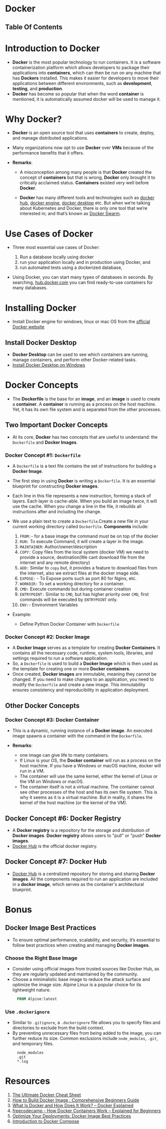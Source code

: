 # Docker

## Table Of Contents

# Introduction to Docker

- **Docker** is the most popular technology to run containers. It is a software containerization platform which allows developers to package their applications into **containers**, which can then be run on any machine that has **Dockers** installed. This makes it easier for developers to move their applications between different environments, such as **development**, **testing**, and **production**.
- **Docker** has become so popular that when the word **container** is mentioned, it is automatically assumed docker will be used to manage it.

# Why Docker?

- **Docker** is an open source tool that uses **containers** to create, deploy, and manage distributed applications.
- Many organizations now opt to use **Docker** over **VMs** because of the performance benefits that it offers.
- **Remarks**:

  - A misconception among many people is that **Docker** created the concept of **containers** but that is wrong, **Docker** only brought it to critically acclaimed status. **Containers** existed very well before **Docker**.

  - **Docker** has many different tools and technologies such as [docker hub](), [docker engine](), [docker desktop]() etc. But when we’re talking about Kubernetes and Docker, there is only one tool that we’re interested in; and that’s known as [Docker Swarm]().

# Use Cases of Docker

- Three most essential use cases of Docker:

  1. Run a database locally using docker
  2. run your application locally and in production using Docker, and
  3. run automated tests using a dockerized database,

- Using Docker, you can start many types of databases in seconds. By searching, [hub.docker.com](https://hub.docker.com/) you can find ready-to-use containers for many databases.

# Installing Docker

- Install Docker engine for windows, linux or mac OS from the [official Docker website](https://www.docker.com/)

## Install Docker Desktop

- **Docker Desktop** can be used to see which containers are running, manage containers, and perform other Docker-related tasks.
- [Install Docker Desktop on Windows](https://docs.docker.com/desktop/install/windows-install/)

# Docker Concepts

- The **Dockerfile** is the base for an **image**, and an **image** is used to create a **container**. A **container** is running as a process on the host machine. Yet, it has its own file system and is separated from the other processes.

## Two Important Docker Concepts

- At its core, **Docker** has two concepts that are useful to understand: the `Dockerfile` and **Docker Images**.

### Docker Concept #1: `Dockerfile`

- A `Dockerfile` is a text file contains the set of instructions for building a **Docker Image**.
- The first step in using **Docker** is writing a `Dockerfile`. It is an essential blueprint for constructing **Docker images**.
- Each line in this file represents a new instruction, forming a stack of layers. Each layer is cache-able. When you build an image twice, it will use the cache. When you change a line in the file, it rebuilds all instructions after and including the change.
- We use a plain text to create a `Dockerfile`.Create a new file in your current working directory called `Dockerfile`. **Components** include:

  1. `FROM:`- for a base image the command must be on top of the docker
  2. `RUN:` To execute Command, it will create a layer in the image.
  3. `MAINTAINER`: Author/owner/description
  4. `COPY:` Copy files from the local system (docker VM) we need to provide a source, destination(We cant download file from the internet and any remote directory)
  5. `ADD:` Similar to `copy` but, it provides a feature to download files from the internet, also we extract files at the docker image side.
  6. `EXPOSE:` - To Expose ports such as port 80 for Nginx, etc.
  7. `WORKDIR:` To set a working directory for a container.
  8. `CMD:` Execute commands but during container creation
  9. `ENTRYPOINT:` Similar to `CMD`, but has higher priority over `CMD`, first commands will be executed by `ENTRYPOINT` only.
  10. `ENV:`- Environment Variables

- Example:
  - Define Python Docker Container with `Dockerfile`

### Docker Concept #2: Docker Image

- A **Docker Image** serves as a template for creating **Docker Containers**. It contains all the necessary code, runtime, system tools, libraries, and settings required to run a software application.
- So, a `Dockerfile` is used to build a **Docker Image** which is then used as the template for creating one or more **Docker containers**.
- Once created, **Docker images** are immutable, meaning they cannot be changed. If you need to make changes to an application, you need to modify the `Dockerfile` and create a new image. This immutability ensures consistency and reproducibility in application deployment.

## Other Docker Concepts

### Docker Concept #3: Docker Container

- This is a dynamic, running instance of a **Docker image**. An executed image spawns a container with the command in the `Dockerfile`.
- **Remarks**:

  - one image can give life to many containers.
  - If Linux is your OS, the **Docker container** will run as a process on the host machine. If you have a Windows or macOS machine, docker will run in a VM.
  - The container will use the same kernel, either the kernel of Linux or the VM on Windows or macOS.
  - The container itself is not a virtual machine. The container cannot see other processes of the host and has its own file system. This is why it seems as it is a virtual machine. But in reality, it shares the kernel of the host machine (or the kernel of the VM).

## Docker Concept #6: Docker Registry

- A **Docker registry** is a repository for the storage and distribution of **Docker images**. **Docker registry** allows users to "pull" or "push" **Docker images**.
- [Docker Hub](https://hub.docker.com/) is the official docker registry.

## Docker Concept #7: Docker Hub

- [Docker Hub](https://hub.docker.com/) is a centralized repository for storing and sharing **Docker images**. All the components required to run an application are included in a **docker image**, which serves as the container's architectural blueprint.

# Bonus

## Docker Image Best Practices

- To ensure optimal performance, scalability, and security, it’s essential to follow best practices when creating and managing **Docker images**.

### Choose the Right Base Image

- Consider using official images from trusted sources like Docker Hub, as they are regularly updated and maintained by the community.
- Choose a minimalistic base image to reduce the attack surface and optimize the image size. Alpine Linux is a popular choice for its lightweight nature.
  ```Dockerfile
    FROM Alpine:latest
  ```

### Use `.dockerignore`

- Similar to `.gitignore`, a `.dockerignore` file allows you to specify files and directories to exclude from the build context.
- By preventing unnecessary files from being added to the image, you can further reduce its size. Common exclusions include `node_modules`, `.git`, and temporary files.
  ```dockerignore
    node_modules
    .git
    *.log
  ```

# Resources

1. [The Ultimate Docker Cheat Sheet](https://devopscycle.com/blog/the-ultimate-docker-cheat-sheet/?mkt_tok=NzkwLVNTQi0zNzUAAAGQiPdekjcDh3HVPGYJIzKB936CcoVM7WS2-TQr3Wh-9d0C3MLx8CwcrTfclpj6x8ue3hxOgCkcdRFkS-q9Yez85eZwMUXWRpiVsJsFJlFiW04)
2. [How to Build Docker Image : Comprehensive Beginners Guide](https://devopscube.com/build-docker-image/)
3. [What Is Docker and How Does It Work? – Docker Explained](https://www.hostinger.in/tutorials/what-is-docker)
4. [freecodecamp - How Docker Containers Work – Explained for Beginners](https://www.freecodecamp.org/news/how-docker-containers-work/)
5. [Optimize Your Deployments: Docker Image Best Practices](https://www.javacodegeeks.com/2024/01/optimize-your-deployments-docker-image-best-practices.html?ref=dailydev)
6. [Introduction to Docker Compose](https://www.baeldung.com/ops/docker-compose)
